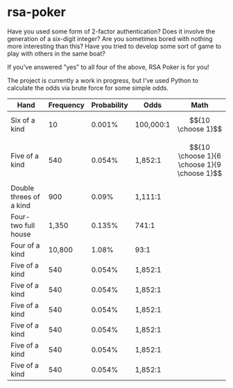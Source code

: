 # rsa-poker
Have you used some form of 2-factor authentication?  Does it involve the generation of a six-digit integer? Are you sometimes bored with nothing more interesting than this?  Have you tried to develop some sort of game to play with others in the same boat?

If you've answered "yes" to all four of the above, RSA Poker is for you!  

The project is currently a work in progress, but I've used Python to calculate the odds via brute force for some simple odds.  

| Hand | Frequency | Probability | Odds | Math
|---|---|---|---|---|
| Six of a kind | 10 | 0.001% | 100,000:1 | $${10 \choose 1}$$ |
| Five of a kind | 540 | 0.054% | 1,852:1 | $${10 \choose 1}{6 \choose 1}{9 \choose 1}$$ |
| Double threes of a kind | 900 | 0.09% | 1,111:1 |  |
| Four-two full house | 1,350 | 0.135% | 741:1 |  |
| Four of a kind | 10,800 | 1.08% | 93:1 |  |
| Five of a kind | 540 | 0.054% | 1,852:1 |  |
| Five of a kind | 540 | 0.054% | 1,852:1 |  |
| Five of a kind | 540 | 0.054% | 1,852:1 |  |
| Five of a kind | 540 | 0.054% | 1,852:1 |  |
| Five of a kind | 540 | 0.054% | 1,852:1 |  |
| Five of a kind | 540 | 0.054% | 1,852:1 |  |
<!--stackedit_data:
eyJoaXN0b3J5IjpbLTU4ODA5MDksLTE1NzczMDU4NDUsLTI1Mz
kyMTA0NSwtMTYzMTc1MjI4NSwtMTg3MTIwMDQ0NiwxMjA2ODI4
MjY1XX0=
-->